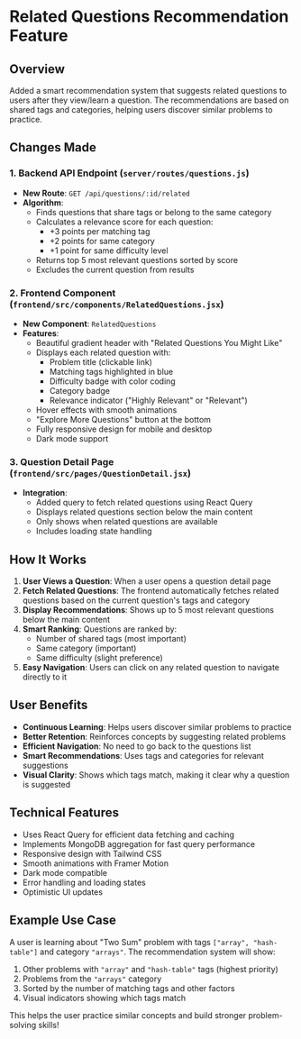 # Related Questions Recommendation Feature

## Overview

Added a smart recommendation system that suggests related questions to users after they view/learn a question. The recommendations are based on shared tags and categories, helping users discover similar problems to practice.

## Changes Made

### 1. Backend API Endpoint (`server/routes/questions.js`)

- **New Route**: `GET /api/questions/:id/related`
- **Algorithm**:
  - Finds questions that share tags or belong to the same category
  - Calculates a relevance score for each question:
    - +3 points per matching tag
    - +2 points for same category
    - +1 point for same difficulty level
  - Returns top 5 most relevant questions sorted by score
  - Excludes the current question from results

### 2. Frontend Component (`frontend/src/components/RelatedQuestions.jsx`)

- **New Component**: `RelatedQuestions`
- **Features**:
  - Beautiful gradient header with "Related Questions You Might Like"
  - Displays each related question with:
    - Problem title (clickable link)
    - Matching tags highlighted in blue
    - Difficulty badge with color coding
    - Category badge
    - Relevance indicator ("Highly Relevant" or "Relevant")
  - Hover effects with smooth animations
  - "Explore More Questions" button at the bottom
  - Fully responsive design for mobile and desktop
  - Dark mode support

### 3. Question Detail Page (`frontend/src/pages/QuestionDetail.jsx`)

- **Integration**:
  - Added query to fetch related questions using React Query
  - Displays related questions section below the main content
  - Only shows when related questions are available
  - Includes loading state handling

## How It Works

1. **User Views a Question**: When a user opens a question detail page
2. **Fetch Related Questions**: The frontend automatically fetches related questions based on the current question's tags and category
3. **Display Recommendations**: Shows up to 5 most relevant questions below the main content
4. **Smart Ranking**: Questions are ranked by:
   - Number of shared tags (most important)
   - Same category (important)
   - Same difficulty (slight preference)
5. **Easy Navigation**: Users can click on any related question to navigate directly to it

## User Benefits

- **Continuous Learning**: Helps users discover similar problems to practice
- **Better Retention**: Reinforces concepts by suggesting related problems
- **Efficient Navigation**: No need to go back to the questions list
- **Smart Recommendations**: Uses tags and categories for relevant suggestions
- **Visual Clarity**: Shows which tags match, making it clear why a question is suggested

## Technical Features

- Uses React Query for efficient data fetching and caching
- Implements MongoDB aggregation for fast query performance
- Responsive design with Tailwind CSS
- Smooth animations with Framer Motion
- Dark mode compatible
- Error handling and loading states
- Optimistic UI updates

## Example Use Case

A user is learning about "Two Sum" problem with tags `["array", "hash-table"]` and category `"arrays"`. The recommendation system will show:

1. Other problems with `"array"` and `"hash-table"` tags (highest priority)
2. Problems from the `"arrays"` category
3. Sorted by the number of matching tags and other factors
4. Visual indicators showing which tags match

This helps the user practice similar concepts and build stronger problem-solving skills!
